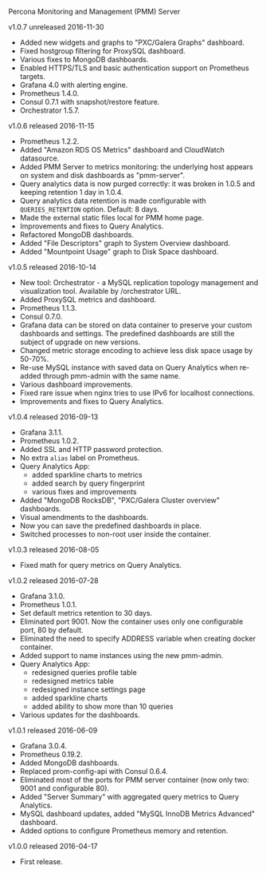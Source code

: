 Percona Monitoring and Management (PMM) Server

v1.0.7 unreleased 2016-11-30

* Added new widgets and graphs to "PXC/Galera Graphs" dashboard.
* Fixed hostgroup filtering for ProxySQL dashboard.
* Various fixes to MongoDB dashboards.
* Enabled HTTPS/TLS and basic authentication support on Prometheus targets.
* Grafana 4.0 with alerting engine.
* Prometheus 1.4.0.
* Consul 0.7.1 with snapshot/restore feature.
* Orchestrator 1.5.7.

v1.0.6 released 2016-11-15

* Prometheus 1.2.2.
* Added "Amazon RDS OS Metrics" dashboard and CloudWatch datasource.
* Added PMM Server to metrics monitoring: the underlying host appears on system and disk dashboards as "pmm-server".
* Query analytics data is now purged correctly: it was broken in 1.0.5 and keeping retention 1 day in 1.0.4.
* Query analytics data retention is made configurable with `QUERIES_RETENTION` option. Default: 8 days.
* Made the external static files local for PMM home page.
* Improvements and fixes to Query Analytics.
* Refactored MongoDB dashboards.
* Added "File Descriptors" graph to System Overview dashboard.
* Added "Mountpoint Usage" graph to Disk Space dashboard.

v1.0.5 released 2016-10-14

* New tool: Orchestrator - a MySQL replication topology management and visualization tool. Available by /orchestrator URL.
* Added ProxySQL metrics and dashboard.
* Prometheus 1.1.3.
* Consul 0.7.0.
* Grafana data can be stored on data container to preserve your custom dashboards and settings. The predefined dashboards are still the subject of upgrade on new versions.
* Changed metric storage encoding to achieve less disk space usage by 50-70%.
* Re-use MySQL instance with saved data on Query Analytics when re-added through pmm-admin with the same name.
* Various dashboard improvements.
* Fixed rare issue when nginx tries to use IPv6 for localhost connections.
* Improvements and fixes to Query Analytics.

v1.0.4 released 2016-09-13

* Grafana 3.1.1.
* Prometheus 1.0.2.
* Added SSL and HTTP password protection.
* No extra `alias` label on Prometheus.
* Query Analytics App:
  * added sparkline charts to metrics
  * added search by query fingerprint
  * various fixes and improvements
* Added "MongoDB RocksDB", "PXC/Galera Cluster overview" dashboards.
* Visual amendments to the dashboards.
* Now you can save the predefined dashboards in place.
* Switched processes to non-root user inside the container.

v1.0.3 released 2016-08-05

* Fixed math for query metrics on Query Analytics.

v1.0.2 released 2016-07-28

* Grafana 3.1.0.
* Prometheus 1.0.1.
* Set default metrics retention to 30 days.
* Eliminated port 9001. Now the container uses only one configurable port, 80 by default.
* Eliminated the need to specify ADDRESS variable when creating docker container.
* Added support to name instances using the new pmm-admin.
* Query Analytics App:
  * redesigned queries profile table
  * redesigned metrics table
  * redesigned instance settings page
  * added sparkline charts
  * added ability to show more than 10 queries
* Various updates for the dashboards.

v1.0.1 released 2016-06-09

* Grafana 3.0.4.
* Prometheus 0.19.2.
* Added MongoDB dashboards.
* Replaced prom-config-api with Consul 0.6.4.
* Eliminated most of the ports for PMM server container (now only two: 9001 and configurable 80).
* Added "Server Summary" with aggregated query metrics to Query Analytics.
* MySQL dashboard updates, added "MySQL InnoDB Metrics Advanced" dashboard.
* Added options to configure Prometheus memory and retention.

v1.0.0 released 2016-04-17

* First release.
